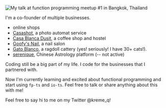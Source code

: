 ![My talk at function programming meetup #1 in Bangkok, Thailand](https://imgur.com/tThOLuM.png "me")

I'm a co-founder of multiple businesses.
- online shops
- [Casashot](https://casashot.com/), a photo automat service 
- [Casa Blanca Dusit](https://casablancabkk.com/), a coffee shop and hostel 
- [Goofy's Nail](https://www.instagram.com/goofynails.bkk/), a nail salon 
- [Gato Blanco](https://www.ragdollthailand.com/), a ragdoll cattery   (yes! seriously! I have 30+ cats!).
- [serenique](https://www.serenique.com), Chinese Astrology platform (-- not active)
 
Coding still be a big part of my life. I code for the businesses that I partnered with.

Now I'm currently learning and excited about functional programming and start using `fp-ts` and `io-ts`. Feel free to talk or share anything about this with me!

Feel free to say hi to me on my Twitter @kreme_q!
